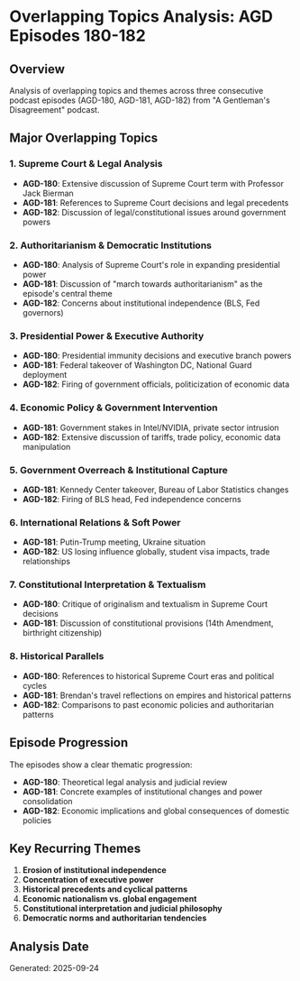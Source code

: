 # Overlapping Topics Analysis: AGD Episodes 180-182

## Overview
Analysis of overlapping topics and themes across three consecutive podcast episodes (AGD-180, AGD-181, AGD-182) from "A Gentleman's Disagreement" podcast.

## Major Overlapping Topics

### 1. Supreme Court & Legal Analysis
- **AGD-180**: Extensive discussion of Supreme Court term with Professor Jack Bierman
- **AGD-181**: References to Supreme Court decisions and legal precedents
- **AGD-182**: Discussion of legal/constitutional issues around government powers

### 2. Authoritarianism & Democratic Institutions
- **AGD-180**: Analysis of Supreme Court's role in expanding presidential power
- **AGD-181**: Discussion of "march towards authoritarianism" as the episode's central theme
- **AGD-182**: Concerns about institutional independence (BLS, Fed governors)

### 3. Presidential Power & Executive Authority
- **AGD-180**: Presidential immunity decisions and executive branch powers
- **AGD-181**: Federal takeover of Washington DC, National Guard deployment
- **AGD-182**: Firing of government officials, politicization of economic data

### 4. Economic Policy & Government Intervention
- **AGD-181**: Government stakes in Intel/NVIDIA, private sector intrusion
- **AGD-182**: Extensive discussion of tariffs, trade policy, economic data manipulation

### 5. Government Overreach & Institutional Capture
- **AGD-181**: Kennedy Center takeover, Bureau of Labor Statistics changes
- **AGD-182**: Firing of BLS head, Fed independence concerns

### 6. International Relations & Soft Power
- **AGD-181**: Putin-Trump meeting, Ukraine situation
- **AGD-182**: US losing influence globally, student visa impacts, trade relationships

### 7. Constitutional Interpretation & Textualism
- **AGD-180**: Critique of originalism and textualism in Supreme Court decisions
- **AGD-181**: Discussion of constitutional provisions (14th Amendment, birthright citizenship)

### 8. Historical Parallels
- **AGD-180**: References to historical Supreme Court eras and political cycles
- **AGD-181**: Brendan's travel reflections on empires and historical patterns
- **AGD-182**: Comparisons to past economic policies and authoritarian patterns

## Episode Progression
The episodes show a clear thematic progression:
- **AGD-180**: Theoretical legal analysis and judicial review
- **AGD-181**: Concrete examples of institutional changes and power consolidation
- **AGD-182**: Economic implications and global consequences of domestic policies

## Key Recurring Themes
1. **Erosion of institutional independence**
2. **Concentration of executive power**
3. **Historical precedents and cyclical patterns**
4. **Economic nationalism vs. global engagement**
5. **Constitutional interpretation and judicial philosophy**
6. **Democratic norms and authoritarian tendencies**

## Analysis Date
Generated: 2025-09-24